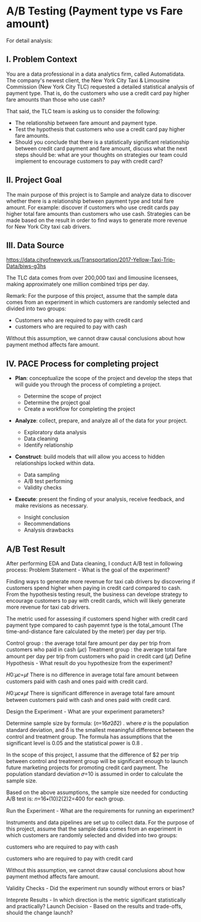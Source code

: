 # A/B Testing (Payment type vs Fare amount)
For detail analysis: 

## I. Problem Context
You are a data professional in a data analytics firm, called Automatidata. The company's newest client, the New York City Taxi & Limousine Commission (New York City TLC) requested a detailed statistical analysis of payment type. That is, do the customers who use a credit card pay higher fare amounts than those who use cash?

That said, the TLC team is asking us to consider the following:

- The relationship between fare amount and payment type.
- Test the hypothesis that customers who use a credit card pay higher fare amounts.
- Should you conclude that there is a statistically significant relationship between credit card payment and fare amount, discuss what the next steps should be: what are your thoughts on strategies our team could implement to encourage customers to pay with credit card?


## II. Project Goal

The main purpose of this project is to Sample and analyze data to discover whether there is a relationship between payment type and total fare amount. For example: discover if customers who use credit cards pay higher total fare amounts than customers who use cash. Strategies can be made based on the result in order to find ways to generate more revenue for New York City taxi cab drivers.


## III. Data Source

https://data.cityofnewyork.us/Transportation/2017-Yellow-Taxi-Trip-Data/biws-g3hs

The TLC data comes from over 200,000 taxi and limousine licensees, making approximately one million combined trips per day.

Remark: For the purpose of this project, assume that the sample data comes from an experiment in which customers are randomly selected and divided into two groups:

- Customers who are required to pay with credit card
- customers who are required to pay with cash

Without this assumption, we cannot draw causal conclusions about how payment method affects fare amount.


## IV. PACE Process for completing project
- **Plan**: conceptualize the scope of the project and develop the steps that will guide you through the process of completing a project.
  + Determine the scope of project
  + Determine the project goal
  + Create a workflow for completing the project
  
- **Analyze**: collect, prepare, and analyze all of the data for your project.
  + Exploratory data analysis
  + Data cleaning
  + Identify relationship
  
- **Construct**: build models that will allow you access to hidden relationships locked within data.
  + Data sampling
  + A/B test performing
  + Validity checks
  
- **Execute**: present the finding of your analysis, receive feedback, and make revisions as necessary.
  + Insight conclusion
  + Recommendations
  + Analysis drawbacks
  
## A/B Test Result

After performing EDA and Data cleaning, I conduct A/B test in following process:
Problem Statement - What is the goal of the experiment?

Finding ways to generate more revenue for taxi cab drivers by discovering if customers spend higher when paying in credit card compared to cash. From the hypothesis testing result, the business can develope strategy to encourage customers to pay with credit cards, which will likely generate more revenue for taxi cab drivers.

The metric used for assessing if customers spend higher with credit card payment type compared to cash payemnt type is the total_amount (The time-and-distance fare calculated by the meter) per day per trip.

Control group : the average total fare amount per day per trip from customers who paid in cash (𝜇𝑐)
Treatment group : the average total fare amount per day per trip from customers who paid in credit card (𝜇𝑡)
Define Hypothesis - What result do you hypothesize from the experiment?

𝐻0:𝜇𝑐=𝜇𝑡
There is no difference in average total fare amount between customers paid with cash and ones paid with credit card.

𝐻0:𝜇𝑐≠𝜇𝑡
There is significant difference in average total fare amount between customers paid with cash and ones paid with credit card.

Design the Experiment - What are your experiment parameters?

Determine sample size by formula: (𝑛=16𝜎2𝛿2)
. where 𝜎
 is the population standard deviation, and 𝛿
 is the smallest meaningful difference between the control and treatment group. The formula has assumptions that the significant level is 0.05
 and the statistical power is 0.8
.

In the scope of this project, I assume that the difference of $2
 per trip between control and treatment group will be significant enough to launch future marketing projects for promoting credit card payment. The population standard deviation 𝜎=10
 is assumed in order to calculate the sample size.

Based on the above assumptions, the sample size needed for conducting A/B test is: 𝑛=16∗(10)2(2)2=400
 for each group.

Run the Experiment - What are the requirements for running an experiment?

Instruments and data pipelines are set up to collect data. For the purpose of this project, assume that the sample data comes from an experiment in which customers are randomly selected and divided into two groups:

customers who are required to pay with cash

customers who are required to pay with credit card

Without this assumption, we cannot draw causal conclusions about how payment method affects fare amount.

Validity Checks - Did the experiment run soundly without errors or bias?

Inteprete Results - In which direction is the metric significant statistically and practically?
Launch Decision - Based on the results and trade-offs, should the change launch?
